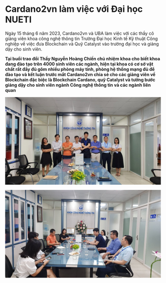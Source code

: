 Cardano2vn làm việc với Đại học NUETI
==========
Ngày 15 tháng 6 năm 2023, Cardano2vn và UBA làm việc với các thầy cô giảng viên khoa công nghệ thông tin Trường Đại học Kinh tế Kỹ thuật Công nghiệp về việc đưa Blockchain và Quỹ Catalyst vào trường đại học và giảng dậy cho sinh viên.

**Tại buổi trao đổi Thầy Nguyễn Hoàng Chiến chủ nhiệm khoa cho biết khoa đang đào tạo trên 4000 sinh viên các ngành, hiện tại khoa có cơ sở vật chất rất đầy đủ gôm nhiều phòng máy tính, phòng hệ thống mạng đủ để đào tạo và kết luận trước mắt Cardano2vn chia sẻ cho các giảng viên về Blockchain đặc biệc là Blockchain Cardano, quỹ Catalyst và tường bước giảng dậy cho sinh viên ngành Công nghệ thông tin và các ngành liên quan**


![](img/DH-kinhte-kythuat-congnghiep1.jpeg)


![](img/DH-kinhte-kythuat-congnghiep2.jpeg)


